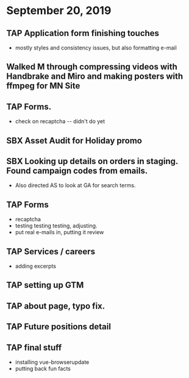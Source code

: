 # September 20, 2019

## TAP Application form finishing touches
- mostly styles and consistency issues, but also formatting e-mail

## Walked M through compressing videos with Handbrake and Miro and making posters with ffmpeg for MN Site

## TAP Forms. 
- check on recaptcha -- didn't do yet

## SBX Asset Audit for Holiday promo

## SBX Looking up details on orders in staging. Found campaign codes from emails. 
- Also directed AS to look at GA for search terms.

## TAP Forms
- recaptcha
- testing testing testing, adjusting.
- put real e-mails in, putting it review

## TAP Services / careers
- adding excerpts

## TAP setting up GTM

## TAP about page, typo fix.

## TAP Future positions detail

## TAP final stuff
- installing vue-browserupdate
- putting back fun facts